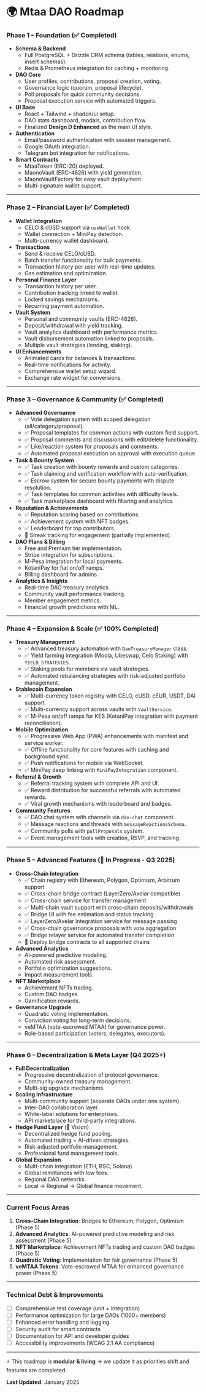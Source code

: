 
# 🌍 **Mtaa DAO Roadmap**

### **Phase 1 – Foundation (✅ Completed)**

* **Schema & Backend**
  * Full PostgreSQL + Drizzle ORM schema (tables, relations, enums, insert schemas).
  * Redis & Prometheus integration for caching + monitoring.
* **DAO Core**
  * User profiles, contributions, proposal creation, voting.
  * Governance logic (quorum, proposal lifecycle).
  * Poll proposals for quick community decisions.
  * Proposal execution service with automated triggers.
* **UI Base**
  * React + Tailwind + shadcn/ui setup.
  * DAO stats dashboard, modals, contribution flow.
  * Finalized **Design D Enhanced** as the main UI style.
* **Authentication**
  * Email/password authentication with session management.
  * Google OAuth integration.
  * Telegram bot integration for notifications.
* **Smart Contracts**
  * MtaaToken (ERC-20) deployed.
  * MaonoVault (ERC-4626) with yield generation.
  * MaonoVaultFactory for easy vault deployment.
  * Multi-signature wallet support.

---

### **Phase 2 – Financial Layer (✅ Completed)**

* **Wallet Integration**
  * CELO & cUSD support via `useWallet` hook.
  * Wallet connection + MiniPay detection.
  * Multi-currency wallet dashboard.
* **Transactions**
  * Send & receive CELO/cUSD.
  * Batch transfer functionality for bulk payments.
  * Transaction history per user with real-time updates.
  * Gas estimation and optimization.
* **Personal Finance Layer**
  * Transaction history per user.
  * Contribution tracking linked to wallet.
  * Locked savings mechanisms.
  * Recurring payment automation.
* **Vault System**
  * Personal and community vaults (ERC-4626).
  * Deposit/withdrawal with yield tracking.
  * Vault analytics dashboard with performance metrics.
  * Vault disbursement automation linked to proposals.
  * Multiple vault strategies (lending, staking).
* **UI Enhancements**
  * Animated cards for balances & transactions.
  * Real-time notifications for activity.
  * Comprehensive wallet setup wizard.
  * Exchange rate widget for conversions.

---

### **Phase 3 – Governance & Community (✅ Completed)**

* **Advanced Governance**
  * ✅ Vote delegation system with scoped delegation (all/category/proposal).
  * ✅ Proposal templates for common actions with custom field support.
  * ✅ Proposal comments and discussions with edit/delete functionality.
  * ✅ Like/reaction system for proposals and comments.
  * ✅ Automated proposal execution on approval with execution queue.
* **Task & Bounty System**
  * ✅ Task creation with bounty rewards and custom categories.
  * ✅ Task claiming and verification workflow with auto-verification.
  * ✅ Escrow system for secure bounty payments with dispute resolution.
  * ✅ Task templates for common activities with difficulty levels.
  * ✅ Task marketplace dashboard with filtering and analytics.
* **Reputation & Achievements**
  * ✅ Reputation scoring based on contributions.
  * ✅ Achievement system with NFT badges.
  * ✅ Leaderboard for top contributors.
  * 🚧 Streak tracking for engagement (partially implemented).
* **DAO Plans & Billing**
  * Free and Premium tier implementation.
  * Stripe integration for subscriptions.
  * M-Pesa integration for local payments.
  * KotaniPay for fiat on/off ramps.
  * Billing dashboard for admins.
* **Analytics & Insights**
  * Real-time DAO treasury analytics.
  * Community vault performance tracking.
  * Member engagement metrics.
  * Financial growth predictions with ML.

---

### **Phase 4 – Expansion & Scale (✅ 100% Completed)**

* **Treasury Management**
  * ✅ Advanced treasury automation with `DaoTreasuryManager` class.
  * ✅ Yield farming integration (Moola, Ubeswap, Celo Staking) with `YIELD_STRATEGIES`.
  * ✅ Staking pools for members via vault strategies.
  * ✅ Automated rebalancing strategies with risk-adjusted portfolio management.
* **Stablecoin Expansion**
  * ✅ Multi-currency token registry with CELO, cUSD, cEUR, USDT, DAI support.
  * ✅ Multi-currency support across vaults with `VaultService`.
  * ✅ M-Pesa on/off ramps for KES (KotaniPay integration with payment reconciliation).
* **Mobile Optimization**
  * ✅ Progressive Web App (PWA) enhancements with manifest and service worker.
  * ✅ Offline functionality for core features with caching and background sync.
  * ✅ Push notifications for mobile via WebSocket.
  * ✅ MiniPay deep linking with `MiniPayIntegration` component.
* **Referral & Growth**
  * ✅ Referral tracking system with complete API and UI.
  * ✅ Reward distribution for successful referrals with automated rewards.
  * ✅ Viral growth mechanisms with leaderboard and badges.
* **Community Features**
  * ✅ DAO chat system with channels via `dao-chat` component.
  * ✅ Message reactions and threads with `messageReactionsSchema`.
  * ✅ Community polls with `pollProposals` system.
  * ✅ Event management tools with creation, RSVP, and tracking.

---

### **Phase 5 – Advanced Features (🚧 In Progress - Q3 2025)**

* **Cross-Chain Integration**
  * ✅ Chain registry with Ethereum, Polygon, Optimism, Arbitrum support
  * ✅ Cross-chain bridge contract (LayerZero/Axelar compatible)
  * ✅ Cross-chain service for transfer management
  * ✅ Multi-chain vault support with cross-chain deposits/withdrawals
  * ✅ Bridge UI with fee estimation and status tracking
  * ✅ LayerZero/Axelar integration service for message passing
  * ✅ Cross-chain governance proposals with vote aggregation
  * ✅ Bridge relayer service for automated transfer completion
  * 🚧 Deploy bridge contracts to all supported chains
* **Advanced Analytics**
  * AI-powered predictive modeling.
  * Automated risk assessment.
  * Portfolio optimization suggestions.
  * Impact measurement tools.
* **NFT Marketplace**
  * Achievement NFTs trading.
  * Custom DAO badges.
  * Gamification rewards.
* **Governance Upgrade**
  * Quadratic voting implementation.
  * Conviction voting for long-term decisions.
  * veMTAA (vote-escrowed MTAA) for governance power.
  * Role-based participation (voters, delegates, executors).

---

### **Phase 6 – Decentralization & Meta Layer (Q4 2025+)**

* **Full Decentralization**
  * Progressive decentralization of protocol governance.
  * Community-owned treasury management.
  * Multi-sig upgrade mechanisms.
* **Scaling Infrastructure**
  * Multi-community support (separate DAOs under one system).
  * Inter-DAO collaboration layer.
  * White-label solutions for enterprises.
  * API marketplace for third-party integrations.
* **Hedge Fund Layer** (🚀 Vision)
  * Decentralized hedge fund pooling.
  * Automated trading + AI-driven strategies.
  * Risk-adjusted portfolio management.
  * Professional fund management tools.
* **Global Expansion**
  * Multi-chain integration (ETH, BSC, Solana).
  * Global remittances with low fees.
  * Regional DAO networks.
  * Local → Regional → Global finance movement.

---

### **Current Focus Areas**

1. **Cross-Chain Integration**: Bridges to Ethereum, Polygon, Optimism (Phase 5)
2. **Advanced Analytics**: AI-powered predictive modeling and risk assessment (Phase 5)
3. **NFT Marketplace**: Achievement NFTs trading and custom DAO badges (Phase 5)
4. **Quadratic Voting**: Implementation for fair governance (Phase 5)
5. **veMTAA Tokens**: Vote-escrowed MTAA for enhanced governance power (Phase 5)

---

### **Technical Debt & Improvements**

* [ ] Comprehensive test coverage (unit + integration)
* [ ] Performance optimization for large DAOs (1000+ members)
* [ ] Enhanced error handling and logging
* [ ] Security audit for smart contracts
* [ ] Documentation for API and developer guides
* [ ] Accessibility improvements (WCAG 2.1 AA compliance)

---

⚡ This roadmap is **modular & living** → we update it as priorities shift and features are completed.

**Last Updated**: January 2025
